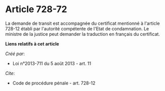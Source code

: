 # Article 728-72

La demande de transit est accompagnée du certificat mentionné à l'article 728-12 établi par l'autorité compétente de l'Etat
de condamnation. Le ministre de la justice peut demander la traduction en français du certificat.

**Liens relatifs à cet article**

_Créé par_:

  - Loi n°2013-711 du 5 août 2013 - art. 11

_Cite_:

  - Code de procédure pénale - art. 728-12
